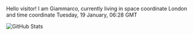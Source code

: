 Hello visitor! I am Giammarco, currently living in space coordinate London and time coordinate Tuesday, 19 January, 06:28 GMT

![GitHub Stats](https://github-readme-stats.vercel.app/api?username=grcasanova)
